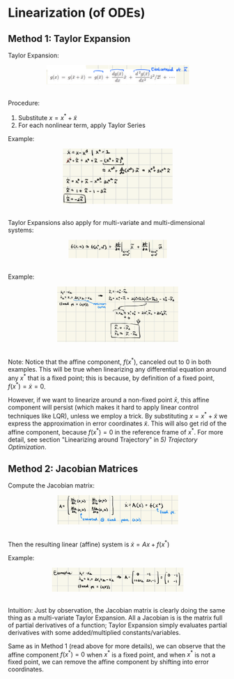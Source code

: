 # Linearization (of ODEs)

## Method 1: Taylor Expansion

Taylor Expansion:

<center><img src="Media/taylor_expansion.png" style="width:65%"/></center><br />

Procedure: 
1. Substitute $x = x^* + \tilde{x}$
2. For each nonlinear term, apply Taylor Series

Example:
<center><img src="Media/linearization_example.png" style="width:50%"/></center><br />

Taylor Expansions also apply for multi-variate and multi-dimensional systems:

<center><img src="Media/taylor_expansion_multivar.png" style="width:45%"/></center><br />

Example:
<center><img src="Media/linearization_example_multivar.png" style="width:55%"/></center><br />

Note: Notice that the affine component, $f(x^*)$, canceled out to 0 in both examples. This will be true when linearizing any differential equation around any $x^*$ that is a fixed point; this is because, by definition of a fixed point, $f(x^*) = \dot{x} = 0$. 

However, if we want to linearize around a non-fixed point $\bar{x}$, this affine component will persist (which makes it hard to apply linear control techniques like LQR), unless we employ a trick. By substituting $x = x^* + \tilde{x}$ we express the approximation in error coordinates $\tilde{x}$. This will also get rid of the affine component, because $f(x^*) = 0$ in the reference frame of $x^*$. For more detail, see section "Linearizing around Trajectory" in *5) Trajectory Optimization*.

## Method 2: Jacobian Matrices

Compute the Jacobian matrix:

<center><img src="Media/linearization_jacobian.png" style="width:55%"/></center><br />

Then the resulting linear (affine) system is $\dot{x} = Ax + f(x^*)$

Example:
<center><img src="Media/linearization_jacobian_example.png" style="width:60%"/></center><br />

Intuition: Just by observation, the Jacobian matrix is clearly doing the same thing as a multi-variate Taylor Expansion. All a Jacobian is is the matrix full of partial derivatives of a function; Taylor Expansion simply evaluates partial derivatives with some added/multiplied constants/variables.

Same as in Method 1 (read above for more details), we can observe that the affine component $f(x^*) = 0$ when $x^*$ is a fixed point, and when $x^*$ is not a fixed point, we can remove the affine component by shifting into error coordinates.
